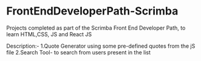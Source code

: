 # FrontEndDeveloperPath-Scrimba
Projects completed as part of the Scrimba Front End Developer Path, to learn HTML,CSS, JS and React JS

Description:-
1.Quote Generator using some pre-defined quotes from the jS file
2.Search Tool- to search from users present in the list
